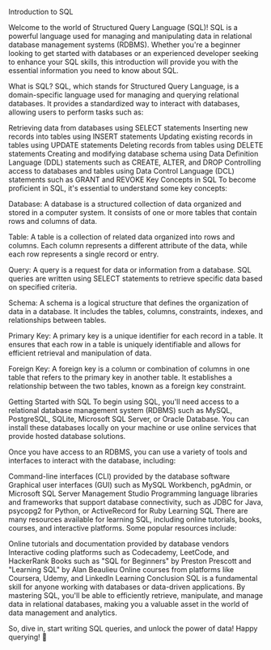 Introduction to SQL

Welcome to the world of Structured Query Language (SQL)! SQL is a powerful language used for managing and manipulating data in relational database management systems (RDBMS). Whether you're a beginner looking to get started with databases or an experienced developer seeking to enhance your SQL skills, this introduction will provide you with the essential information you need to know about SQL.

What is SQL?
SQL, which stands for Structured Query Language, is a domain-specific language used for managing and querying relational databases. It provides a standardized way to interact with databases, allowing users to perform tasks such as:

Retrieving data from databases using SELECT statements
Inserting new records into tables using INSERT statements
Updating existing records in tables using UPDATE statements
Deleting records from tables using DELETE statements
Creating and modifying database schema using Data Definition Language (DDL) statements such as CREATE, ALTER, and DROP
Controlling access to databases and tables using Data Control Language (DCL) statements such as GRANT and REVOKE
Key Concepts in SQL
To become proficient in SQL, it's essential to understand some key concepts:

Database: A database is a structured collection of data organized and stored in a computer system. It consists of one or more tables that contain rows and columns of data.

Table: A table is a collection of related data organized into rows and columns. Each column represents a different attribute of the data, while each row represents a single record or entry.

Query: A query is a request for data or information from a database. SQL queries are written using SELECT statements to retrieve specific data based on specified criteria.

Schema: A schema is a logical structure that defines the organization of data in a database. It includes the tables, columns, constraints, indexes, and relationships between tables.

Primary Key: A primary key is a unique identifier for each record in a table. It ensures that each row in a table is uniquely identifiable and allows for efficient retrieval and manipulation of data.

Foreign Key: A foreign key is a column or combination of columns in one table that refers to the primary key in another table. It establishes a relationship between the two tables, known as a foreign key constraint.

Getting Started with SQL
To begin using SQL, you'll need access to a relational database management system (RDBMS) such as MySQL, PostgreSQL, SQLite, Microsoft SQL Server, or Oracle Database. You can install these databases locally on your machine or use online services that provide hosted database solutions.

Once you have access to an RDBMS, you can use a variety of tools and interfaces to interact with the database, including:

Command-line interfaces (CLI) provided by the database software
Graphical user interfaces (GUI) such as MySQL Workbench, pgAdmin, or Microsoft SQL Server Management Studio
Programming language libraries and frameworks that support database connectivity, such as JDBC for Java, psycopg2 for Python, or ActiveRecord for Ruby
Learning SQL
There are many resources available for learning SQL, including online tutorials, books, courses, and interactive platforms. Some popular resources include:

Online tutorials and documentation provided by database vendors
Interactive coding platforms such as Codecademy, LeetCode, and HackerRank
Books such as "SQL for Beginners" by Preston Prescott and "Learning SQL" by Alan Beaulieu
Online courses from platforms like Coursera, Udemy, and LinkedIn Learning
Conclusion
SQL is a fundamental skill for anyone working with databases or data-driven applications. By mastering SQL, you'll be able to efficiently retrieve, manipulate, and manage data in relational databases, making you a valuable asset in the world of data management and analytics.

So, dive in, start writing SQL queries, and unlock the power of data! Happy querying! 🚀
